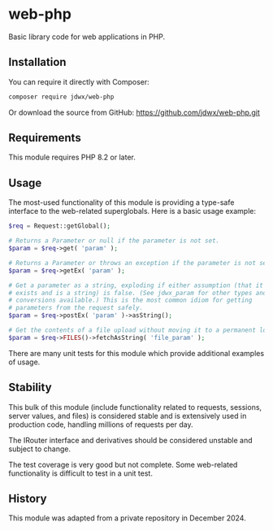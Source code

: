 # web-php

Basic library code for web applications in PHP.

## Installation

You can require it directly with Composer:

```bash
composer require jdwx/web-php
```

Or download the source from GitHub: https://github.com/jdwx/web-php.git

## Requirements

This module requires PHP 8.2 or later.

## Usage

The most-used functionality of this module is providing a type-safe interface to the web-related superglobals. Here is a basic usage example:

```php
$req = Request::getGlobal();

# Returns a Parameter or null if the parameter is not set.
$param = $req->get( 'param' );

# Returns a Parameter or throws an exception if the parameter is not set.
$param = $req->getEx( 'param' );

# Get a parameter as a string, exploding if either assumption (that it 
# exists and is a string) is false. (See jdwx_param for other types and
# conversions available.) This is the most common idiom for getting 
# parameters from the request safely.
$param = $req->postEx( 'param' )->asString();

# Get the contents of a file upload without moving it to a permanent location.
$param = $req->FILES()->fetchAsString( 'file_param' );
```

There are many unit tests for this module which provide additional examples of usage.

## Stability

This bulk of this module (include functionality related to requests, sessions, server values, and files) is considered stable and is extensively used in production code, handling millions of requests per day.

The IRouter interface and derivatives should be considered unstable and subject to change.

The test coverage is very good but not complete. Some web-related functionality is difficult to test in a unit test.

## History

This module was adapted from a private repository in December 2024.

